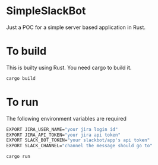 # SimpleSlackBot 

Just a POC for a simple server based application in Rust.


# To build

This is builty using Rust. You need cargo to build it.

```bash
cargo build
```

# To run

The following environment variables are required

```bash
EXPORT JIRA_USER_NAME="your jira login id"
EXPORT JIRA_API_TOKEN="your jira api token"
EXPORT SLACK_BOT_TOKEN="your slackbot/app's api token"
EXPORT SLACK_CHANNEL="channel the message should go to"
```

```bash
cargo run
```



